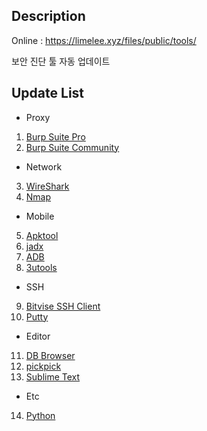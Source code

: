 ## Description
Online : https://limelee.xyz/files/public/tools/ 

보안 진단 툴 자동 업데이트

## Update List
- Proxy
1. [Burp Suite Pro](https://portswigger.net/)
2. [Burp Suite Community](https://portswigger.net/)
- Network
3. [WireShark](https://www.wireshark.org/)
4. [Nmap](https://nmap.org/)
- Mobile
5. [Apktool](https://apktool.org/)
6. [jadx](https://github.com/skylot/jadx)
7. [ADB](https://developer.android.com/studio/releases/platform-tools?hl=ko)
8. [3utools](https://www.3u.com/)
- SSH
9. [Bitvise SSH Client](https://www.bitvise.com/ssh-client-download)
10. [Putty](https://www.putty.org/)
- Editor
11. [DB Browser](https://sqlitebrowser.org/)
12. [pickpick](https://picpick.net/)
13. [Sublime Text](https://www.sublimetext.com/)
- Etc
14. [Python](https://www.python.org/)
